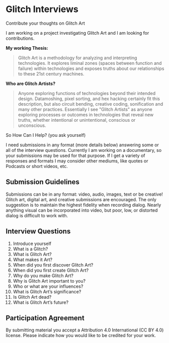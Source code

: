 # Glitch Interviews
Contribute your thoughts on Glitch Art

I am working on a project investigating Glitch Art and I am looking for  contributions.

**My working Thesis:**
> Glitch Art is a methodology for analyzing and interpreting technologies. It explores liminal zones (spaces between function and failure) within technologies and exposes truths about our relationships to these 21st century machines.

**Who are Glitch Artists?** 
> Anyone exploring functions of technologies beyond their intended design. Datamoshing, pixel sorting, and hex hacking certainly fit this description, but also circuit bending, creative coding, sonification and many other practices. Essentially I see "Glitch Artists" as anyone exploring processes or outcomes in technologies that reveal new truths, whether intentional or unintentional,  conscious or unconscious.

So How Can I Help? (you ask yourself)

I need submissions in any format (more details below) answering some or all of the interview questions. Currently I am working on a documentary, so your submissions may be used for that purpose. If I get a variety of responses and formats I may consider other mediums, like quotes or Podcasts or short videos, etc.

## Submission Guidelines

Submissions can be in any format: video, audio, images, text or be creative! Glitch art, digital art, and creative submissions are encouraged. The only suggestion is to maintain the highest fidelity when recording dialog. Nearly anything visual can be incorporated into video, but poor, low, or distorted dialog is difficult to work with.


## Interview Questions

1. Introduce yourself
2. What is a Glitch?
3. What is Glitch Art?
4. What makes it Art?
5. When did you first discover Glitch Art?
6. When did you first create Glitch Art?
7. Why do you make Glitch Art?
8. Why is Glitch Art important to you?
9. Who or what are your influences?
10. What is Glitch Art’s significance?
11. Is Glitch Art dead?
12. What is Glitch Art’s future?

## Participation Agreement

By submitting material you accept a Attribution 4.0 International (CC BY 4.0) license. Please indicate how you would  like to be credited for your work.
